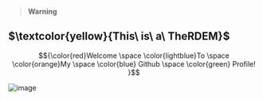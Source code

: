 > __Warning__
 
## $\textcolor{yellow}{This\ is\ a\ TheRDEM}$

$${\color{red}Welcome \space \color{lightblue}To \space \color{orange}My \space \color{blue} Github \space \color{green} Profile! }$$


![image](https://github.com/Erdemeesgithub/ReadMe/assets/110883062/20f4d163-a4fb-4d7f-95d8-e639f8d9a15c)


